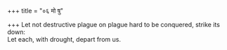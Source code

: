 +++
title = "०६ मो षु"

+++
Let not destructive plague on plague hard to be conquered, strike its down:  
     Let each, with drought, depart from us.